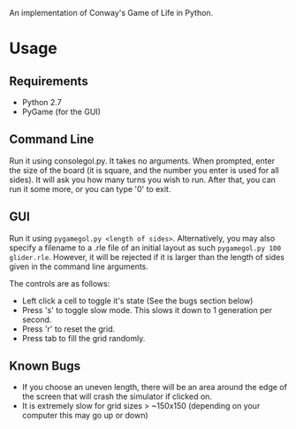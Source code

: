 An implementation of Conway's Game of Life in Python.

Usage
====

Requirements
---

* Python 2.7
* PyGame (for the GUI)

Command Line
---

Run it using consolegol.py. It takes no arguments. When prompted, enter
the size of the board (it is square, and the number you enter is used
for all sides). It will ask you how many turns you wish to run. After
that, you can run it some more, or you can type '0' to exit.

GUI
---

Run it using `pygamegol.py <length of sides>`. Alternatively, you may also
specify a filename to a .rle file of an initial layout as such
`pygamegol.py 100 glider.rle`. However, it will
be rejected if it is larger than the length of sides given in the
command line arguments. 

The controls are as follows:

* Left click a cell to toggle it's state (See the bugs section below)
* Press 's' to toggle slow mode. This slows it down to 1 generation per
  second.
* Press 'r' to reset the grid.
* Press tab to fill the grid randomly.

Known Bugs
----

* If you choose an uneven length, there will be an area around the edge
  of the screen that will crash the simulator if clicked on.
* It is extremely slow for grid sizes > ~150x150 (depending on your
  computer this may go up or down)
